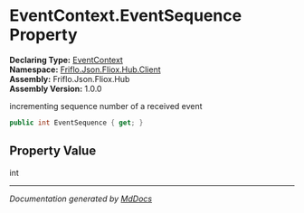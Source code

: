 ﻿<!--  
  <auto-generated>   
    The contents of this file were generated by a tool.  
    Changes to this file may be list if the file is regenerated  
  </auto-generated>   
-->

# EventContext.EventSequence Property

**Declaring Type:** [EventContext](../index.md)  
**Namespace:** [Friflo.Json.Fliox.Hub.Client](../../index.md)  
**Assembly:** Friflo.Json.Fliox.Hub  
**Assembly Version:** 1.0.0

 incrementing sequence number of a received event

```csharp
public int EventSequence { get; }
```

## Property Value

int

___

*Documentation generated by [MdDocs](https://github.com/ap0llo/mddocs)*
